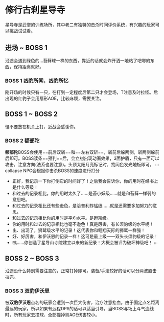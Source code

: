 # 修行古刹星导寺

星导寺是武僧的训练场所，其中老二有独特的击杀时间评价系统，有兴趣的玩家可以挑战试试看。

## 进场 ~ BOSS 1 

沿途会遇到绿色的…苔藓球一样的东西，靠近的话就会炸开洒一地粘了吧唧的东西，保持距离就好。

### BOSS 1 凶豹所闻，凶豹所忆
刚开场的时候只有一只，在打到一定程度后第二只才会登场，<Role name="tank" />T注意及时拉怪。后出现的红豹子会用扇形AOE，比较麻烦，需要关注。

## BOSS 1 ~ BOSS 2

怪不要放在机关上打，近战会感谢<Role name="tank" />你。

### BOSS 2 额部陀
**额部陀**BOSS会使用==前后双斩==和==左右双斩==，斩前后躲两侧，斩两侧躲前后即可。BOSS读条==预判==后，会立刻出现动画效果，3面护盾，只有一面可以攻击，注意方向(法系也要注意)。头顶太阳月亮标记时，找同色发光地板即可。
::: collapse NPC会根据你击杀BOSS的速度进行打分
* 正好，我记录一下你打倒它的时间好了！之后我会告诉你，你的用时在经书上是什么等级！
* 和过去的记录相比，你的用时太久了……是苔小妖级……就是和苔藓一样弱的意思吧。
* 和过去的记录相比还有些逊色，是洽普利蚱蜢级……就是还需要多加努力的意思。
* 和过去的记录相比你的用时是平均水平。是瞪羚级。
* 你的用时和过去的记录相比也毫不逊色！真是厉害，有长须豹级的水平呢！
* 出、出现了，狮鹫级水平的记录！这代表你和翱翔天际的狮鹫一样强！
* 好、好厉害，和伊沃恩的记录一样！这可是最上级——双头长须豹级的记录！
* 咦……你创造了星导山寺院建立以来的新纪录！大概会被评为破坏神级吧！
:::

## BOSS 2 ~ BOSS 3

沿途没什么特别需要注意的，正常打掉即可。装备/手法较好的话可以分两波直击拉完。

### BOSS 3 双豹伊沃恩
被**双豹伊沃恩**点名的玩家会遭到一次巨大伤害，<Role name="healer" />治疗注意抬血，由于固定点名距离最远的玩家，所以如果有<Role name="dps" />远程DPS的话可以适当引导。当BOSS与场上斗气连线时，所有玩家去撞球，全部撞掉则AOE伤害较小。